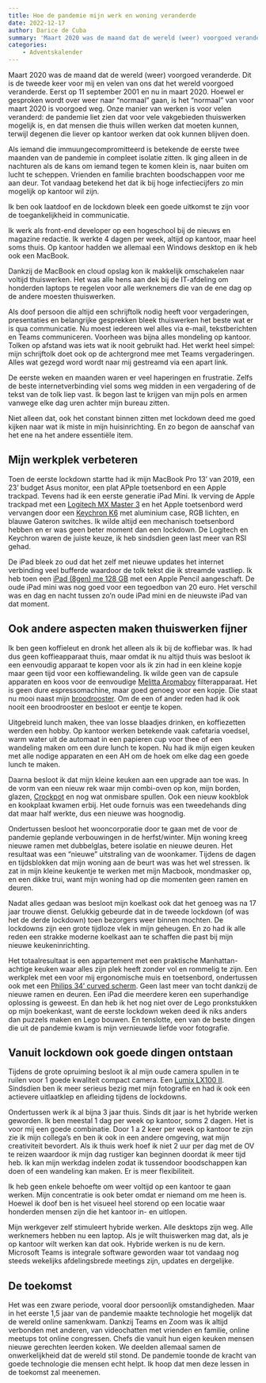 ```yaml
---
title: Hoe de pandemie mijn werk en woning veranderde
date: 2022-12-17
author: Darice de Cuba
summary: 'Maart 2020 was de maand dat de wereld (weer) voorgoed veranderde. Dit is de tweede keer voor mij en velen van ons dat het wereld voorgoed veranderde. Eerst op 11 september 2001 en nu in maart 2020. Hoewel er gesproken wordt over weer naar “normaal” gaan, is het “normaal” van voor maart 2020 is voorgoed weg. Onze manier van werken is voor velen veranderd: de pandemie liet zien dat voor vele vakgebieden thuiswerken mogelijk is, en dat mensen die thuis willen werken dat moeten kunnen, terwijl degenen die liever op kantoor werken dat ook kunnen blijven doen.'
categories:
    - Adventskalender
---
```


Maart 2020 was de maand dat de wereld (weer) voorgoed veranderde. Dit is de tweede keer voor mij en velen van ons dat het wereld voorgoed veranderde. Eerst op 11 september 2001 en nu in maart 2020. Hoewel er gesproken wordt over weer naar “normaal” gaan, is het “normaal” van voor maart 2020 is voorgoed weg. Onze manier van werken is voor velen veranderd: de pandemie liet zien dat voor vele vakgebieden thuiswerken mogelijk is, en dat mensen die thuis willen werken dat moeten kunnen, terwijl degenen die liever op kantoor werken dat ook kunnen blijven doen.

Als iemand die immuungecompromitteerd is betekende de eerste twee maanden van de pandemie in compleet isolatie zitten. Ik ging alleen in de nachturen als de kans om iemand tegen te komen klein is, naar buiten om lucht te scheppen. Vrienden en familie brachten boodschappen voor me aan deur. Tot vandaag betekend het dat ik bij hoge infectiecijfers zo min mogelijk op kantoor wil zijn.

Ik ben ook laatdoof en de lockdown bleek een goede uitkomst te zijn voor de toegankelijkheid in communicatie.

Ik werk als front-end developer op een hogeschool bij de nieuws en magazine redactie. Ik werkte 4 dagen per week, altijd op kantoor, maar heel soms thuis. Op kantoor hadden we allemaal een Windows desktop en ik heb ook een MacBook.

Dankzij de MacBook en cloud opslag kon ik makkelijk omschakelen naar voltijd thuiswerken. Het was alle hens aan dek bij de IT-afdeling om honderden laptops te regelen voor alle werknemers die van de ene dag op de andere moesten thuiswerken.

Als doof persoon die altijd een schrijftolk nodig heeft voor vergaderingen, presentaties en belangrijke gesprekken bleek thuiswerken het beste wat er is qua communicatie. Nu moest iedereen wel alles via e-mail, tekstberichten en Teams communiceren. Voorheen was bijna alles mondeling op kantoor. Tolken op afstand was iets wat ik nooit gebruikt had. Het werkt heel simpel: mijn schrijftolk doet ook op de achtergrond mee met Teams vergaderingen. Alles wat gezegd word wordt naar mij gestreamd via een apart link.

De eerste weken en maanden waren er veel haperingen en frustratie. Zelfs de beste internetverbinding viel soms weg midden in een vergadering of de tekst van de tolk liep vast. Ik begon last te krijgen van mijn pols en armen vanwege elke dag uren achter mijn bureau zitten.

Niet alleen dat, ook het constant binnen zitten met lockdown deed me goed kijken naar wat ik miste in mijn huisinrichting. En zo begon de aanschaf van het ene na het andere essentiële item.

## Mijn werkplek verbeteren

Toen de eerste lockdown startte had ik mijn MacBook Pro 13’ van 2019, een 23’ budget Asus monitor, een plat APple toetsenbord en een Apple trackpad. Tevens had ik een eerste generatie iPad Mini. Ik verving de Apple trackpad met een [Logitech MX Master 3](https://support.logi.com/hc/en-us/articles/360035271133-Getting-Started-MX-Master-3) en het Apple toetsenbord werd vervangen door een [Keychron K6](https://www.keychron.com/products/keychron-k6-wireless-mechanical-keyboard) met aluminium case, RGB lichten, en blauwe Gateron switches. Ik wilde altijd een mechanisch toetsenbord hebben en er was geen beter moment dan een lockdown. De Logitech en Keychron waren de juiste keuze, ik heb sindsdien geen last meer van RSI gehad.

De iPad bleek zo oud dat het zelf met nieuwe updates het internet verbinding veel bufferde waardoor de tolk tekst die ik streamde vastliep. Ik heb toen een [iPad (8gen) me 128 GB](https://support.apple.com/kb/SP822?locale=en_US) met een Apple Pencil aangeschaft. De oude iPad mini was nog goed voor een tegoedbon van 20 euro. Het verschil was en dag en nacht tussen zo’n oude iPad mini en de nieuwste iPad van dat moment.

## Ook andere aspecten maken thuiswerken fijner

Ik ben geen koffieleut en dronk het alleen als ik bij de koffiebar was. Ik had dus geen koffieapparaat thuis, maar omdat ik nu altijd thuis was besloot ik een eenvoudig apparaat te kopen voor als ik zin had in een kleine kopje maar geen tijd voor een koffiewandeling. Ik wilde geen van de capsule apparaten en koos voor de eenvoudige [Melitta Aromaboy](https://www.melitta.co.uk/products/coffee-machines/filter-coffee-machines/aromaboy-filter-coffee-machine-retro/) filterapparaat. Het is geen dure espressomachine, maar goed genoeg voor een kopje. Die staat nu mooi naast mijn [broodrooster](https://www.krups.nl/p/excellence-toaster-kh682d-broodrooster/7211003732). Om de een of ander reden had ik ook nooit een broodrooster en besloot er eentje te kopen.

Uitgebreid lunch maken, thee van losse blaadjes drinken, en koffiezetten werden een hobby. Op kantoor werken betekende vaak cafetaria voedsel, warm water uit de automaat in een papieren cup voor thee of een wandeling maken om een dure lunch te kopen. Nu had ik mijn eigen keuken met alle nodige apparaten en een AH om de hoek om elke dag een goede lunch te maken.

Daarna besloot ik dat mijn kleine keuken aan een upgrade aan toe was. In de vorm van een nieuw rek waar mijn combi-oven op kon, mijn borden, glazen, [Crockpot](https://www.crock-pot.com/6-quart/crockpot-express-6-qt-pressure-cooker-black-stainless-steel/SAP_2100468.html) en nog wat onmisbare spullen. Ook een nieuw kookblok en kookplaat kwamen erbij. Het oude fornuis was een tweedehands ding dat maar half werkte, dus een nieuwe was hoognodig.

Ondertussen besloot het wooncorporatie door te gaan met de voor de pandemie geplande verbouwingen in de herfst/winter. Mijn woning kreeg nieuwe ramen met dubbelglas, betere isolatie en nieuwe deuren. Het resultaat was een “nieuwe” uitstraling van de woonkamer. Tijdens de dagen en tijdsblokken dat mijn woning aan de beurt was was het wel stressen. Ik zat in mijn kleine keukentje te werken met mijn Macbook, mondmasker op, en een dikke trui, want mijn woning had op die momenten geen ramen en deuren.

Nadat alles gedaan was besloot mijn koelkast ook dat het genoeg was na 17 jaar trouwe dienst. Gelukkig gebeurde dat in de tweede lockdown (of was het de derde lockdown) toen bezorgers weer binnen mochten. De lockdowns zijn een grote tijdloze vlek in mijn geheugen. En zo had ik alle reden een strakke moderne koelkast aan te schaffen die past bij mijn nieuwe keukeninrichting.

Het totaalresultaat is een appartement met een praktische Manhattan-achtige keuken waar alles zijn plek heeft zonder vol en rommelig te zijn. Een werkplek met een voor mij ergonomische muis en toetsenbord, ondertussen ook met een [Philips 34’ curved scherm](https://www.philips.co.uk/c-p/346E2CUAE_00/ultrawide-lcd-monitor). Geen last meer van tocht dankzij de nieuwe ramen en deuren. Een iPad die meerdere keren een superhandige oplossing is geweest. En dan heb ik het nog niet over de Lego pronkstukken op mijn boekenkast, want de eerste lockdown weken deed ik niks anders dan puzzels maken en Lego bouwen. En tenslotte, een van de beste dingen die uit de pandemie kwam is mijn vernieuwde liefde voor fotografie.

## Vanuit lockdown ook goede dingen ontstaan

Tijdens de grote opruiming besloot ik al mijn oude camera spullen in te ruilen voor 1 goede kwaliteit compact camera. Een [Lumix LX100 II](https://shop.panasonic.com/cameras-and-camcorders/cameras/point-and-shoot-cameras/dc-lx100m2). Sindsdien ben ik meer serieus bezig met mijn fotografie en had ik ook een actievere uitlaatklep en afleiding tijdens de lockdowns.

Ondertussen werk ik al bijna 3 jaar thuis. Sinds dit jaar is het hybride werken geworden. Ik ben meestal 1 dag per week op kantoor, soms 2 dagen. Het is voor mij een goede combinatie. Door 1 a 2 keer per week op kantoor te zijn zie ik mijn collega’s en ben ik ook in een andere omgeving, wat mijn creativiteit bevordert. Als ik thuis werk hoef ik niet 2 uur per dag met de OV te reizen waardoor ik mijn dag rustiger kan beginnen doordat ik meer tijd heb. Ik kan mijn werkdag indelen zodat ik tussendoor boodschappen kan doen of een wandeling kan maken. Er is meer flexibiliteit.

Ik heb geen enkele behoefte om weer voltijd op een kantoor te gaan werken. Mijn concentratie is ook beter omdat er niemand om me heen is. Hoewel ik doof ben is het visueel heel storend op een locatie waar honderden mensen zijn die het kantoor in- en uitlopen.

Mijn werkgever zelf stimuleert hybride werken. Alle desktops zijn weg. Alle werknemers hebben nu een laptop. Als je wilt thuiswerken mag dat, als je op kantoor wilt werken kan dat ook. Hybride werken is nu de kern. Microsoft Teams is integrale software geworden waar tot vandaag nog steeds wekelijks afdelingsbrede meetings zijn, updates en dergelijke.

## De toekomst

Het was een zware periode, vooral door persoonlijk omstandigheden. Maar in het eerste 1,5 jaar van de pandemie maakte technologie het mogelijk dat de wereld online samenkwam. Dankzij Teams en Zoom was ik altijd verbonden met anderen, van videochatten met vrienden en familie, online meetups tot online congressen. Chefs die vanuit hun eigen keuken mensen nieuwe gerechten leerden koken. We deelden allemaal samen de onwerkelijkheid dat de wereld stil stond. De pandemie toonde de kracht van goede technologie die mensen echt helpt. Ik hoop dat men deze lessen in de toekomst zal meenemen.
